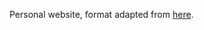 Personal website, format adapted from [here](https://github.com/academicpages/academicpages.github.io).
